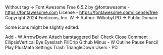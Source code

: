 Without tag -> Font Awesome Free 6.5.2 by @fontawesome - https://fontawesome.com License - https://fontawesome.com/license/free Copyright 2024 Fonticons, Inc.
W -> Author: Wilkobyl
PD -> Public Domain

Some icons might be slightly edited.

Add - W
ArrowDown
Attach
barstaggered
Bell
Check
Close
Comment
EllipsisVertical
Eye
Eyeslash
FillDrip
Github
Minus - W
Outline
Pause
Pencil
Play
PlusMath
Settings
Trash
TriangleDown
Users - PD
